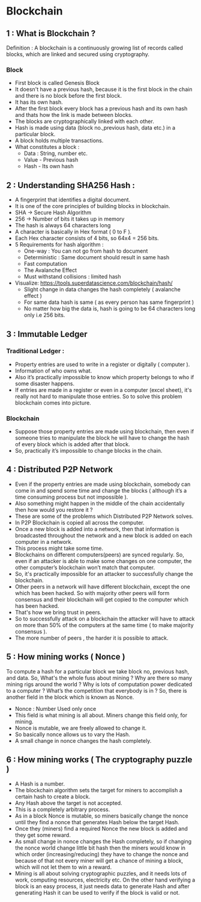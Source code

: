 # Blockchain
## 1 : What is Blockchain ? 
Definition : A blockchain is a continuously growing list of records called blocks, which are linked and secured using cryptography.

### Block
* First block is called Genesis Block 
* It doesn't have a previous hash, because it is the first block in the chain and there is no block before the first block.
* It has its own hash.
* After the first block every block has a previous hash and its own hash and thats how the link is made between blocks.
* The blocks are cryptographically linked with each other.
* Hash is made using data (block no.,previous hash, data etc.) in a particular block.
* A block holds multiple transactions.
* What constitutes a block : 
  * Data : String, number etc.
  * Value - Previous hash
  * Hash - Its own hash

## 2 : Understanding SHA256 Hash :
* A fingerprint that identifies a digital document.
* It is one of the core principles of building blocks in blockchain.
* SHA -> Secure Hash Algorithm
* 256 -> Number of bits it takes up in memory
* The hash is always 64 characters long
* A character is basically in Hex format ( 0 to F ).
* Each Hex character consists of 4 bits, so 64x4  = 256 bits.
* 5 Requirements for hash algorithm : 
  * One-way : You can not go from hash to document
  * Deterministic : Same document should result in same hash
  * Fast computation
  * The Avalanche Effect
  * Must withstand collisions : limited hash
* Visualize:  https://tools.superdatascience.com/blockchain/hash/
  * Slight change in data changes the hash completely ( avalanche effect )
  * For same data hash is same ( as every person has same fingerprint )
  * No matter how big the data is, hash is going to be 64 characters long only i.e 256 bits.

## 3 : Immutable Ledger
### Traditional Ledger : 
* Property entries are used to write in a register or digitally ( computer ).
* Information of who owns what. 
* Also it’s practically impossible to know which property belongs to who if some disaster happens.
* If entries are made in a register or even in a computer (excel sheet), it's really not hard to manipulate those entries. So to solve this problem blockchain comes into picture. 
### Blockchain
* Suppose those property entries are made using blockchain, then even if someone tries to manipulate the block he will have to change the hash of every block which is added after that block.
* So, practically it’s impossible to change blocks in the chain.

## 4 : Distributed P2P Network
* Even if the property entries are made using blockchain, somebody can come in and spend some time and change the blocks ( although it’s a time consuming process but not impossible ).
* Also something might happen in the middle of the chain accidentally then how would you restore it ?
* These are some of the problems which Distributed P2P Network solves.
* In P2P Blockchain is copied all across the computer.
* Once a new block is added into a network, then that information is broadcasted throughout the network and a new block is added on each computer in a network.
* This process might take some time.
* Blockchains on different computers(peers) are synced regularly. So, even if an attacker is able to make some changes on one computer, the other computer’s blockchain won’t match that computer.
* So, it's practically impossible for an attacker to successfully change the blockchain.
* Other peers in a network will have different blockchain, except the one which has been hacked. So with majority other peers will form consensus and their blockchain will get copied to the computer which has been hacked.
* That's how we bring trust in peers.
* So to successfully attack on a blockchain the attacker will have to attack on more than 50% of the computers at the same time ( to make majority consensus ).
* The more number of peers , the harder it is possible to attack.

## 5 : How mining works ( Nonce )
To compute a hash for a particular block we take block no, previous hash, and data. So,
What's the whole fuss about mining ?
Why are there so many mining rigs around the world ?
Why is lots of computation power dedicated to a computer ?
What’s the competition that everybody is in ?
So, there is another field in the block which is known as Nonce.
* Nonce : Number Used only once
* This field is what mining is all about. Miners change this field only, for mining.
* Nonce is mutable, we are freely allowed to change it.
* So basically nonce allows us to vary the Hash.
* A small change in nonce changes the hash completely.

## 6 : How mining works ( The cryptography puzzle )
* A Hash is a number.
* The blockchain algorithm sets the target for miners to accomplish a certain hash to create a block.
* Any Hash above the target is not accepted.
* This is a completely arbitrary process.
* As in a block Nonce is mutable, so miners basically change the nonce until they find a nonce that generates Hash below the target Hash.
* Once they (miners) find a required Nonce the new block is added and they get some reward.
* As small change in nonce changes the Hash completely, so if changing the nonce world change little bit hash then the miners would know in which order (increasing/reducing) they have to change the nonce and because of that not every miner will get a chance of mining a block, which will not let them to win a reward.
* Mining is all about solving cryptographic puzzles, and it needs lots of work, computing resources, electricity etc. On the other hand verifying a block is an easy process, it just needs data to generate Hash and after generating Hash it can be used to verify if the block is valid or not.
